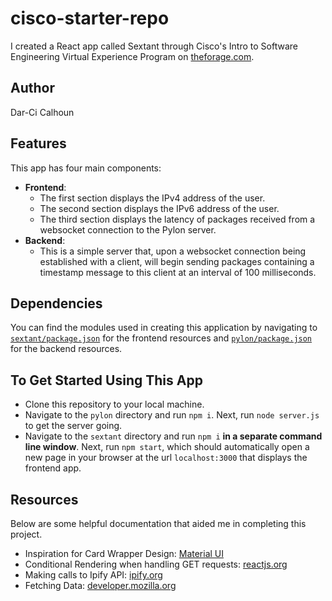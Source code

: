 # cisco-starter-repo

I created a React app called Sextant through Cisco's Intro to Software Engineering Virtual Experience Program on [theforage.com](https://theforage.com).

## Author

Dar-Ci Calhoun

## Features

This app has four main components:

- **Frontend**:
  - The first section displays the IPv4 address of the user.
  - The second section displays the IPv6 address of the user.
  - The third section displays the latency of packages received from a websocket connection to the Pylon server.
- **Backend**:
  - This is a simple server that, upon a websocket connection being established with a client, will begin sending packages containing a timestamp message to this client at an interval of 100 milliseconds.

## Dependencies

You can find the modules used in creating this application by navigating to [`sextant/package.json`](./sextant/package.json) for the frontend resources and [`pylon/package.json`](./pylon/package.json) for the backend resources.

## To Get Started Using This App

- Clone this repository to your local machine.
- Navigate to the `pylon` directory and run `npm i`. Next, run `node server.js` to get the server going.
- Navigate to the `sextant` directory and run `npm i` **in a separate command line window**. Next, run `npm start`, which should automatically open a new page in your browser at the url `localhost:3000` that displays the frontend app.

## Resources

Below are some helpful documentation that aided me in completing this project.

- Inspiration for Card Wrapper Design: [Material UI](https://mui.com)
- Conditional Rendering when handling GET requests: [reactjs.org](https://reactjs.org/docs/faq-ajax.html)
- Making calls to Ipify API: [ipify.org](https://ipify.org)
- Fetching Data: [developer.mozilla.org](https://developer.mozilla.org/en-US/docs/Web/API/Fetch_API/Using_Fetch)
